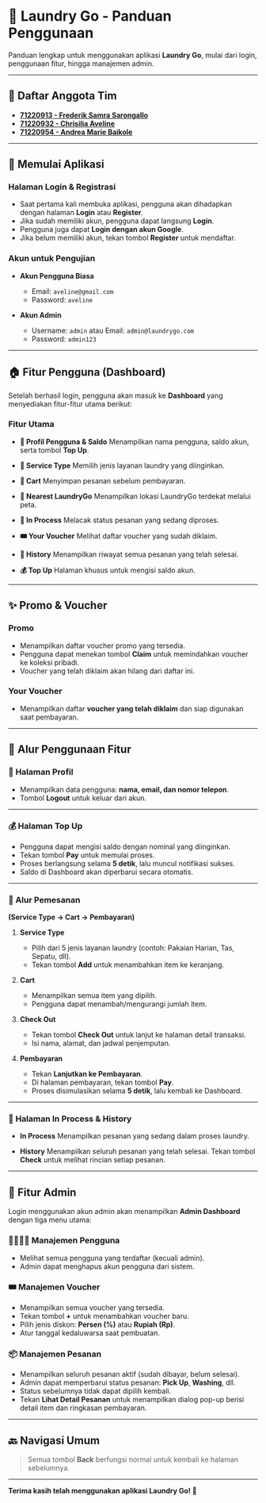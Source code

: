 # 🧺 Laundry Go - Panduan Penggunaan

Panduan lengkap untuk menggunakan aplikasi **Laundry Go**, mulai dari login, penggunaan fitur, hingga manajemen admin.

---

## 📌 Daftar Anggota Tim

- **[71220913 - Frederik Samra Sarongallo](https://github.com/frederiksamra)**  
- **[71220932 - Chrisilia Aveline](https://github.com/hawkgave)**  
- **[71220954 - Andrea Marie Baikole](https://github.com/AndreaB54)**  

---

## 🚀 Memulai Aplikasi

### Halaman Login & Registrasi

* Saat pertama kali membuka aplikasi, pengguna akan dihadapkan dengan halaman **Login** atau **Register**.
* Jika sudah memiliki akun, pengguna dapat langsung **Login**.
* Pengguna juga dapat **Login dengan akun Google**.
* Jika belum memiliki akun, tekan tombol **Register** untuk mendaftar.

### Akun untuk Pengujian

* **Akun Pengguna Biasa**

  * Email: `aveline@gmail.com`
  * Password: `aveline`

* **Akun Admin**

  * Username: `admin` atau Email: `admin@laundrygo.com`
  * Password: `admin123`

---

## 🏠 Fitur Pengguna (Dashboard)

Setelah berhasil login, pengguna akan masuk ke **Dashboard** yang menyediakan fitur-fitur utama berikut:

### Fitur Utama

* **👤 Profil Pengguna & Saldo**
  Menampilkan nama pengguna, saldo akun, serta tombol **Top Up**.

* **🧺 Service Type**
  Memilih jenis layanan laundry yang diinginkan.

* **🛒 Cart**
  Menyimpan pesanan sebelum pembayaran.

* **📍 Nearest LaundryGo**
  Menampilkan lokasi LaundryGo terdekat melalui peta.

* **🔄 In Process**
  Melacak status pesanan yang sedang diproses.

* **🎟️ Your Voucher**
  Melihat daftar voucher yang sudah diklaim.

* **📜 History**
  Menampilkan riwayat semua pesanan yang telah selesai.

* **💰 Top Up**
  Halaman khusus untuk mengisi saldo akun.

---

## ✨ Promo & Voucher

### Promo

* Menampilkan daftar voucher promo yang tersedia.
* Pengguna dapat menekan tombol **Claim** untuk memindahkan voucher ke koleksi pribadi.
* Voucher yang telah diklaim akan hilang dari daftar ini.

### Your Voucher

* Menampilkan daftar **voucher yang telah diklaim** dan siap digunakan saat pembayaran.

---

## 📖 Alur Penggunaan Fitur

### 👤 Halaman Profil

* Menampilkan data pengguna: **nama, email, dan nomor telepon**.
* Tombol **Logout** untuk keluar dari akun.

---

### 💰 Halaman Top Up

* Pengguna dapat mengisi saldo dengan nominal yang diinginkan.
* Tekan tombol **Pay** untuk memulai proses.
* Proses berlangsung selama **5 detik**, lalu muncul notifikasi sukses.
* Saldo di Dashboard akan diperbarui secara otomatis.

---

### 🛒 Alur Pemesanan

**(Service Type → Cart → Pembayaran)**

1. **Service Type**

   * Pilih dari 5 jenis layanan laundry (contoh: Pakaian Harian, Tas, Sepatu, dll).
   * Tekan tombol **Add** untuk menambahkan item ke keranjang.

2. **Cart**

   * Menampilkan semua item yang dipilih.
   * Pengguna dapat menambah/mengurangi jumlah item.

3. **Check Out**

   * Tekan tombol **Check Out** untuk lanjut ke halaman detail transaksi.
   * Isi nama, alamat, dan jadwal penjemputan.

4. **Pembayaran**

   * Tekan **Lanjutkan ke Pembayaran**.
   * Di halaman pembayaran, tekan tombol **Pay**.
   * Proses disimulasikan selama **5 detik**, lalu kembali ke Dashboard.

---

### 🔄 Halaman In Process & History

* **In Process**
  Menampilkan pesanan yang sedang dalam proses laundry.

* **History**
  Menampilkan seluruh pesanan yang telah selesai.
  Tekan tombol **Check** untuk melihat rincian setiap pesanan.

---

## 👑 Fitur Admin

Login menggunakan akun admin akan menampilkan **Admin Dashboard** dengan tiga menu utama:

### 👨‍👩‍👧‍👦 Manajemen Pengguna

* Melihat semua pengguna yang terdaftar (kecuali admin).
* Admin dapat menghapus akun pengguna dari sistem.

### 🎟️ Manajemen Voucher

* Menampilkan semua voucher yang tersedia.
* Tekan tombol **+** untuk menambahkan voucher baru.
* Pilih jenis diskon: **Persen (%)** atau **Rupiah (Rp)**.
* Atur tanggal kedaluwarsa saat pembuatan.

### 📦 Manajemen Pesanan

* Menampilkan seluruh pesanan aktif (sudah dibayar, belum selesai).
* Admin dapat memperbarui status pesanan: **Pick Up**, **Washing**, dll.
* Status sebelumnya tidak dapat dipilih kembali.
* Tekan **Lihat Detail Pesanan** untuk menampilkan dialog pop-up berisi detail item dan ringkasan pembayaran.

---

## 🔙 Navigasi Umum

> Semua tombol **Back** berfungsi normal untuk kembali ke halaman sebelumnya.

---

**Terima kasih telah menggunakan aplikasi Laundry Go! 🚀**

